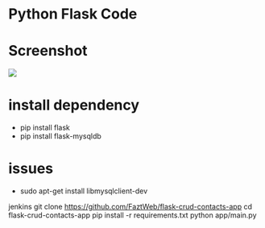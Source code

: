 # Python Flask Code

# Screenshot
![](docs/screenshot.png)

# install dependency
- pip install flask
- pip install flask-mysqldb

# issues
- sudo apt-get install libmysqlclient-dev

jenkins
git clone https://github.com/FaztWeb/flask-crud-contacts-app
cd flask-crud-contacts-app
pip install -r requirements.txt
python app/main.py
